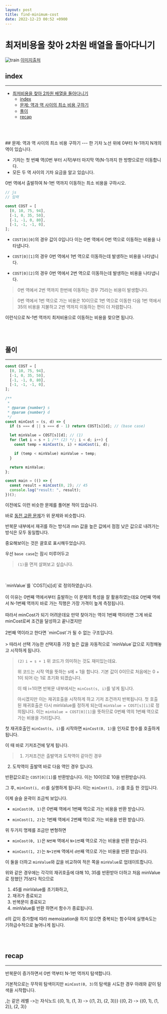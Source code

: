 ```yaml
---
layout: post
title: find-minimum-cost
date: 2022-12-23 00:52 +0900
---
```

# 최저비용을 찾아 2차원 배열을 돌아다니기
![train](https://images.unsplash.com/photo-1527684651001-731c474bbb5a?ixlib=rb-4.0.3&ixid=MnwxMjA3fDB8MHxwaG90by1wYWdlfHx8fGVufDB8fHx8&auto=format&fit=crop&w=400&q=80)
<a href="https://unsplash.com/photos/DmDYX_ltI48">이미지출처</a>
## index 
--- 
- [최저비용을 찾아 2차원 배열을 돌아다니기](#최저비용을-찾아-2차원-배열을-돌아다니기)
  - [index](#index)
  - [문제: 역과 역 사이의 최소 비용 구하기](#문제-역과-역-사이의-최소-비용-구하기)
  - [풀이](#풀이)
  - [recap](#recap)

<br>
<br>
<br> 
## 문제: 역과 역 사이의 최소 비용 구하기
--- 
한 기차 노선 위에 0부터 N-1까지 N개의 역이 있습니다.

- 기차는 첫 번째 역(0번 부터 시작)부터 마지막 역(N-1)까지 한 방향으로만 이동합니다.
- 모든 두 역 사이의 기차 요금을 알고 있습니다.
  
0번 역에서 출발하여 N-1번 역까지 이동하는 최소 비용을 구하시오.

```js
// js
// 입력

const COST = [
  [0, 10, 75, 94],
  [-1, 0, 35, 50],
  [-1, -1, 0, 80],
  [-1, -1, -1, 0],
];
```

- `COST[0][0]`의 경우 값이 0입니다 이는 0번 역에서 0번 역으로 이동하는 비용을 나타냅니다. 

- `COST[0][1]`의 경우 0번 역에서 1번 역으로 이동하는데 발생하는 비용을 나타냅니다. 
- `COST[0][2]`의 경우 0번 역에서 2번 역으로 이동하는데 발생하는 비용을 나타냅니다.

> 0번 역에서 2번 역까지 한번에 이동하는 경우 75라는 비용이 발생합니다.

> 0번 역에서 1번 역으로 가는 비용은 10이므로 1번 역으로 이동한 다음 1번 역에서 
35의 비용을 지불하고 2번 역까지 이동하는 편이 더 저렴합니다.

이런식으로 N-1번 역까지 최저비용으로 이동하는 비용을 찾으면 됩니다.

<br>
<br>

## 풀이 
--- 

```js
const COST = [
  [0, 10, 75, 94],
  [-1, 0, 35, 50],
  [-1, -1, 0, 80],
  [-1, -1, -1, 0],
];

/**
 *
 * @param {number} s
 * @param {number} d
 */
const minCost = (s, d) => {
  if (s === d || s === d - 1) return COST[s][d]; // (base case)

  let minValue = COST[s][d]; // (1)
  for (let i = s + 1 /** (2) */; i < d; i++) {
    const temp = minCost(s, i) + minCost(i, d); 

    if (temp < minValue) minValue = temp;
  }

  return minValue;
};

const main = (() => {
  const result = minCost(0, 2); // 45
  console.log("result: ", result);
})();
```

이전에도 이런 비슷한 문제를 풀어본 적이 있습니다.

바로 [동전 교환 문제](https://zerozoo-a.github.io/algorithm/2022/11/28/coin-change-problem.html)가 위 문제와 비슷합니다.

반복문 내부에서 재귀를 하는 방식과 min 값을 높은 값에서 점점 낮은 값으로 내려가는 방식은 모두 동일합니다.

중요해보이는 것은 괄호로 표시해두었습니다.

우선 `base case`는 잠시 미루어두고


>`(1)`을 먼저 살펴보고 싶습니다.
<br>
<br>
`minValue`를 `COST[s][d]`로 정의하였습니다.
<br>
<br>
이 이유는 0번째 역에서부터 출발하는 이 문제의 특성을 잘 활용하였는데요
0번째 역에서 N-1번째 역까지 바로 가는 직행은 가장 가격이 높게 측정됩니다.
<br>
<br>
따라서 minCost가 되기 어려운데요 만약 찾아가는 역이 1번째 역이라면 그게 바로 minCost로써 조건을 달성하고 끝나겠지만
<br>
<br>
2번째 역이라고 한다면 `minCost`가 될 수 없는 구조입니다.
<br>
<br>
> 따라서 선택 가능한 선택지중 가장 높은 값을 자동적으로 `minValue`값으로 지정해놓고 시작하게 됩니다.

> `(2)` `i = s + 1`
> 위 코드가 의미하는 것도 재미있는데요.
>
> 위 코드는 시작 역을 뜻하는 s에 + 1을 합니다. 기본 값이 0이므로 
> 처음에는 0 + 1이 되어 i는 1로 초기화 되겠습니다.
>
> 이 때 i=1이면 반복문 내부에서는 `minCost(s, i)`를 넣게 됩니다.
>
> 아시겠지만 이는 재귀호출을 시작하게 하고 기저 조건까지 반복됩니다.
> 첫 호출된 재귀호출은 다시 minValue를 정하게 되는데
> `minValue = COST[s][i]`로 정의됩니다. 이는 `minValue = COST[0][1]`을 뜻하므로 0번째 역의 1번째 역으로가는 비용을 가리킵니다.

첫 재귀호출인 `minCost(s, i)`를 시작하면 `minCost(0, 1)`을 인자로 함수를 호출하게 됩니다.

이 때 바로 기저조건에 닿게 됩니다.

> 1. 기저조건은 출발역과 도착역이 같아진 경우
2. 도착역이 출발역 바로 다음 역인 경우
입니다.

 반환값으로는
`COST[0][1]`를 반환받습니다. 이는 10이므로 10을 반환받습니다.


그 후, `minCost(i, d)`를 실행하게 됩니다.
이는 `minCost(1, 2)`를 호출 한 것입니다.

이제 슬슬 윤곽이 조금씩 보입니다.

- `minCost(0, 1)`은 0번째 역에서 1번째 역으로 가는 비용을 반환 받습니다.

- `minCost(1, 2)`는 1번째 역에서 2번째 역으로 가는 비용을 반환 받습니다.

위 두가지 명제를 조금만 변형하면


- `minCost(0, 1)`은 `N번째` 역에서 `N+1번`째 역으로 가는 비용을 반환 받습니다.

- `minCost(1, 2)`는 `N+1번째` 역에서 `d번`째 역으로 가는 비용을 반환 받습니다.

이 둘을 더하고 `minValue`와 값을 비교하여 적은 쪽을 `minValue`로 업데이트합니다.

위와 같은 경우에는 각각의 재귀호출에 대해 10, 35를 반환받아 더하고 처음 minValue로 정했던 75보다 적으므로 

1. 45를 minValue를 초기화하고,
2. 재귀가 종료되고
3. 반복문이 종료되고
4. minValue를 반환
하면서 함수가 종료됩니다.

`d`의 값이 증가함에 따라 memoization을 하지 않으면
중복되는 함수덕에 실행속도는 기하급수적으로 늘어나게 됩니다.




<br>
<br>

## recap 
--- 
반복문이 증가하면서 0번 역부터 N-1번 역까지 탐색합니다.

기본적으로는 무작위 탐색이지만
`minCost(0, 3)`의 탐색을 시도한 경우 아래와 같이 탐색을 시작합니다.

,는 같은 레벨 ->는 자식노드
{(0, 1), (1, 3) -> {(1, 2), (2, 3)}}
{(0, 2) -> {(0, 1), (1, 2)}, (2, 3)}

<br>
<br>

